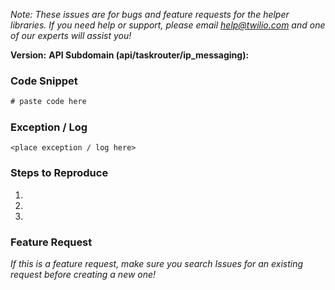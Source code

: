 *Note: These issues are for bugs and feature requests for the helper libraries. If you need help or support, please email help@twilio.com and one of our experts will assist you!*


**Version:**
**API Subdomain (api/taskrouter/ip_messaging):**

### Code Snippet
```java
# paste code here
```

### Exception / Log
```
<place exception / log here>
```

### Steps to Reproduce
1.
2.
3.


### Feature Request
_If this is a feature request, make sure you search Issues for an existing request before creating a new one!_


